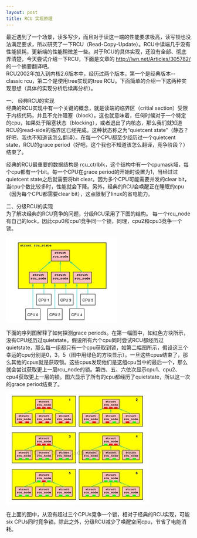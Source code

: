 ```yaml
---
layout: post
title: RCU 实现原理 
---
```


最近遇到了一个场景，读多写少，而且对于读这一端的性能要求极高，读写锁也没法满足要求，所以研究了一下RCU（Read-Copy-Update）。RCU中读端几乎没有性能损耗，更新端的性能稍微差一些。对于RCU的具体实现，还没有全部、彻底弄清楚，今天尝试介绍一下RCU，下面是文章的 http://lwn.net/Articles/305782/ 的一个摘要翻译吧。  
RCU2002年加入到内核2.6版本中，经历过两个版本，第一个是经典版本--classic rcu，第二个是使用tree实现的tree RCU。下面简单的介绍一下这两种实现思想（具体的实现分析后续再分析）。  

一、 经典RCU的实现  
经典的RCU实现中有一个关键的概念，就是读端的临界区（critial section）受限于内核代码，并且不允许阻塞（block）。这也就意味着，任何时候对于一个特定的cpu，如果处于阻塞状态（blocking），或者退出了内核态，那么我们就知道RCU的read-side的临界区已经完成。这种状态称之为“quietcent state”（静态？好吧，我也不知道该怎么翻译）。在每一个CPU都至少经历过一个quietcent state，RCU的grace period（好吧，这个我也不知道该怎么翻译，竞争阶段？）结束了。
  
经典的RCU最重要的数据结构是 rcu_ctrlblk，这个结构中有一个cpumask域，每个cpu都有一个bit。每一个CPU在grace period的开始时设置为1，当经过过quietcent state之后就需要将bit clear。因为多个CPU可能需要并发的clear bit，当cpu个数比较多时，性能就会下降。另外，经典的RCU会唤醒正在睡眠的cpu（因为每个CPU都需要clear bit），这点限制了linux的省电能力。  


二、分级RCU的实现  
为了解决经典的RCU竞争的问题，分级RCU采用了下图的结构。
每一个rcu_node 有自己的lock，因此cpu0和cpu1竞争同一个锁，同理，cpu2和cpu3竞争一个锁。

<img src="https://raw.githubusercontent.com/hsiven/MarkdownPhotos/master/blog_3/blog_3_pic_1.jpg">

下面的序列图解释了如何探测grace periods。在第一幅图中，如红色方块所示，没有CPU经历过quietstate。假设所有六个cpu同时尝试RCU都经历过quietstate，那么每一组都只有一个cpu获取到锁，如第二幅图所示，假设这三个幸运的cpu分别是0，3，5（图中用绿色的方块显示）。一旦这些cpus结束了，那么其他的cpus就是获取锁。这些cpus发现他们是这组cpu当中的最后一个，那么就会尝试获取更上一层rcu_node的锁。第四、五、六依次显示cpu1、cpu2、cpu4获取更上一层的锁。图六显示了所有的cpu都经历了quietstate，所以这一次的grace period结束了。

<img src="https://raw.githubusercontent.com/hsiven/MarkdownPhotos/master/blog_3/blog_3_pic_2.jpg">

在上面的图中，从没有超过三个CPUs竞争一个锁，相对于经典的RCU实现，可能six CPUs同时竞争锁。除此之外，分级RCU减少了唤醒空闲cpu，节省了电能消耗。




